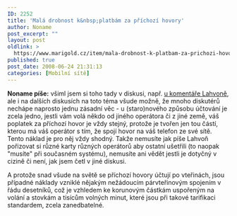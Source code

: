 ```yaml
---
ID: 2252
title: 'Malá drobnost k&nbsp;platbám za příchozí hovory'
author: Noname
post_excerpt: ""
layout: post
oldlink: >
  https://www.marigold.cz/item/mala-drobnost-k-platbam-za-prichozi-hovory
published: true
post_date: 2008-06-24 21:31:13
categories: [Mobilní sítě]
---
```

<strong>Noname píše:</strong> všiml jsem si toho tady v diskusi, např. <a href="http://www.marigold.cz/item/ano-platit-za-prichozi-hovory-na-mobil-se-vyplati#comment-178633">u komentáře Lahvoně</a>, ale i na dalších diskusích na toto téma všude možně, že mnoho diskutérů nechápe naprosto jednu zásadní věc - u (staro)nového způsobu účtování je zcela jedno, jestli vám volá někdo od jiného operátora či z jiné země, váš poplatek za příchozí hovor je vždy stejný, protože je tvořen jen tou částí, kterou má váš operátor s tím, že spojí hovor na váš telefon ze své sítě. Tento náklad je pro něj vždy shodný. Takže nemusíte jak píše Lahvoň pořizovat si různé karty různých operátorů aby ostatní ušetřili (to naopak "musíte" při současném systému), nemusíte ani vědět jestli je dotyčný v cizině či není, jak jsem četl v jiné diskusi.

A protože snad všude na světě se příchozí hovory účtují po vteřinách, jsou případné náklady vzniklé nějakým nežádoucím párvteřinovým spojením v řádu desetníků, což je vzhledem ke korunovým částkám uspořeným na volání a stovkám a tisícům volných minut, které jsou při takové tarifikaci standardem, zcela zanedbatelné.